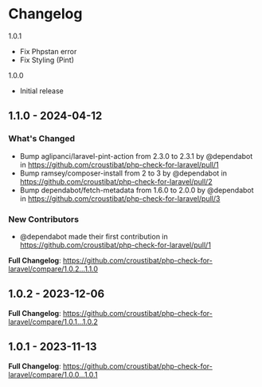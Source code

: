 # Changelog

1.0.1

- Fix Phpstan error
- Fix Styling (Pint)

1.0.0

- Initial release

## 1.1.0 - 2024-04-12

### What's Changed

* Bump aglipanci/laravel-pint-action from 2.3.0 to 2.3.1 by @dependabot in https://github.com/croustibat/php-check-for-laravel/pull/1
* Bump ramsey/composer-install from 2 to 3 by @dependabot in https://github.com/croustibat/php-check-for-laravel/pull/2
* Bump dependabot/fetch-metadata from 1.6.0 to 2.0.0 by @dependabot in https://github.com/croustibat/php-check-for-laravel/pull/3

### New Contributors

* @dependabot made their first contribution in https://github.com/croustibat/php-check-for-laravel/pull/1

**Full Changelog**: https://github.com/croustibat/php-check-for-laravel/compare/1.0.2...1.1.0

## 1.0.2 - 2023-12-06

**Full Changelog**: https://github.com/croustibat/php-check-for-laravel/compare/1.0.1...1.0.2

## 1.0.1 - 2023-11-13

**Full Changelog**: https://github.com/croustibat/php-check-for-laravel/compare/1.0.0...1.0.1
